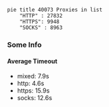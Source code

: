 
```mermaid
pie title 40073 Proxies in list
    "HTTP" : 27832
    "HTTPS": 9948
    "SOCKS" : 8963
```

### Some Info
#### Average Timeout

- mixed: 7.9s
- http: 4.6s
- https: 15.9s
- socks: 12.6s
